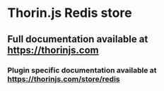 # Thorin.js Redis store
## Full documentation available at https://thorinjs.com

### Plugin specific documentation available at https://thorinjs.com/store/redis